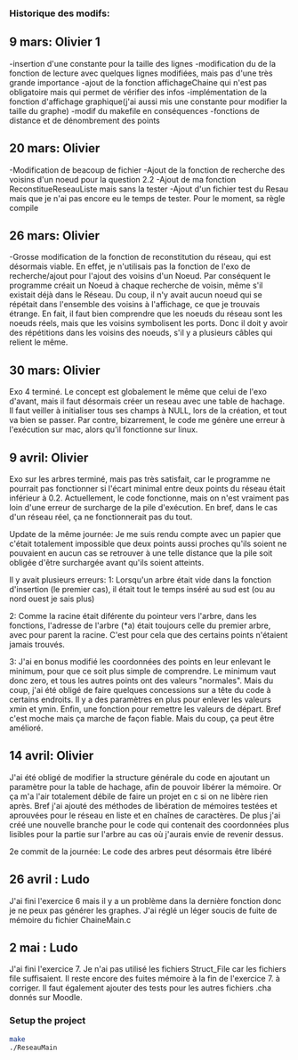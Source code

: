 

### Historique des modifs:

## 9 mars: Olivier 1

-insertion d'une constante pour la taille des lignes
-modification du de la fonction de lecture avec quelques lignes modifiées, mais pas d'une très grande importance
-ajout de la fonction affichageChaine qui n'est pas obligatoire mais qui permet de vérifier des infos
-implémentation de la fonction d'affichage graphique(j'ai aussi mis une constante pour modifier la taille du graphe)
-modif du makefile en conséquences
-fonctions de distance et de dénombrement des points


## 20 mars: Olivier

-Modification de beacoup de fichier
-Ajout de la fonction de recherche des voisins d'un noeud pour la question 2.2
-Ajout de ma fonction ReconstitueReseauListe mais sans la tester
-Ajout d'un fichier test du Resau mais que je n'ai pas encore eu le temps de tester. Pour le moment, sa règle 
compile

## 26 mars: Olivier

-Grosse modification de la fonction de reconstitution du réseau, qui est désormais viable. En effet, je n'utilisais pas la fonction de l'exo de recherche/ajout pour l'ajout des voisins d'un Noeud. Par conséquent le programme créait un Noeud à chaque recherche de voisin, même s'il existait déjà dans le Réseau. Du coup, il n'y avait aucun noeud qui se répétait dans l'ensemble des voisins à l'affichage, ce que je trouvais étrange. En fait, il faut bien comprendre que les noeuds du réseau sont les noeuds réels, mais que les voisins symbolisent les ports. Donc il doit y avoir des répétitions dans les voisins des noeuds, s'il y a plusieurs câbles qui relient le même.


## 30 mars: Olivier 

Exo 4 terminé. Le concept est globalement le même que celui de l'exo d'avant, mais il faut désormais créer un reseau avec une table de hachage. Il faut veiller à initialiser tous ses champs à NULL, lors de la création, et tout va bien se passer. Par contre, bizarrement, le code me génère une erreur à l'exécution sur mac, alors qu'il fonctionne sur linux.

## 9 avril: Olivier

Exo sur les arbres terminé, mais pas très satisfait, car le programme ne pourrait pas fonctionner si l'écart minimal entre deux points du réseau était inférieur à 0.2. Actuellement, le code fonctionne, mais on n'est vraiment pas loin d'une erreur de surcharge de la pile d'exécution. En bref, dans le cas d'un réseau réel, ça ne fonctionnerait pas du tout.

Update de la même journée: Je me suis rendu compte avec un papier que c'était totalement impossible que deux points aussi proches qu'ils soient ne pouvaient en aucun cas se retrouver à une telle distance que la pile soit obligée d'être surchargée avant qu'ils soient atteints. 

Il y avait plusieurs erreurs:
1: Lorsqu'un arbre était vide dans la fonction d'insertion (le premier cas), il était tout le temps inséré au sud est (ou au nord ouest je sais plus)

2: Comme la racine était diférente du pointeur vers l'arbre, dans les fonctions, l'adresse de l'arbre (*a) était toujours celle du premier arbre, avec pour parent la racine. C'est pour cela que des certains points n'étaient jamais trouvés.

3: J'ai en bonus modifié les coordonnées des points en leur enlevant le minimum, pour que ce soit plus simple de comprendre. Le minimum vaut donc zero, et tous les autres points ont des valeurs "normales". Mais du coup, j'ai été obligé de faire quelques concessions sur a tête du code à certains endroits. Il y a des paramètres en plus pour enlever les valeurs xmin et ymin. Enfin, une fonction pour remettre les valeurs de départ. Bref c'est moche mais ça marche de façon fiable. Mais du coup, ça peut être amélioré. 

## 14 avril: Olivier

J'ai été obligé de modifier la structure générale du code en ajoutant un paramètre pour la table de hachage, afin de pouvoir libérer la mémoire. Or ça m'a l'air totalement débile de faire un projet en c si on ne libère rien après. Bref j'ai ajouté des méthodes de libération de mémoires testées et aprouvées pour le réseau en liste et en chaînes de caractères. De plus j'ai créé une nouvelle branche pour le code qui contenait des coordonnées plus lisibles pour la partie sur l'arbre au cas où j'aurais envie de revenir dessus.

2e commit de la journée: Le code des arbres peut désormais être libéré

## 26 avril : Ludo 

J'ai fini l'exercice 6 mais il y a un problème dans la dernière fonction donc je ne peux pas générer les graphes. J'ai réglé un léger soucis de fuite de mémoire du fichier ChaineMain.c

##  2 mai : Ludo 

J'ai fini l'exercice 7. Je n'ai pas utilisé les fichiers Struct_File car les fichiers file suffisaient. Il reste encore des fuites mémoire à la fin de l'exercice 7. à corriger.
Il faut également ajouter des tests pour les autres fichiers .cha donnés sur Moodle.

### Setup the project

```bash
make
./ReseauMain
```
